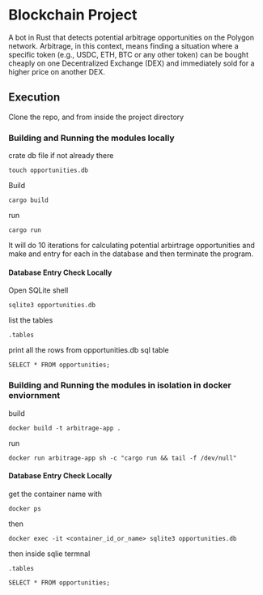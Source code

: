 # Blockchain Project
A bot in Rust that detects potential arbitrage opportunities on the Polygon network. Arbitrage, in this context, means finding a situation where a specific token (e.g., USDC, ETH, BTC or any other token) can be bought cheaply on one Decentralized Exchange (DEX) and immediately sold for a higher price on another DEX.

## Execution
Clone the repo, and from inside the project directory

### Building and Running the modules locally

crate db file if not already there
```
touch opportunities.db
```

Build
```
cargo build
```


run
```
cargo run
```
It will do 10 iterations for calculating potential arbirtrage opportunities and make and entry for each in the database and then terminate the program.

#### Database Entry Check Locally

Open SQLite shell
```
sqlite3 opportunities.db
```
list the tables
```
.tables
```
print all the rows from opportunities.db sql table
```
SELECT * FROM opportunities;
```

### Building and Running the modules in isolation in docker enviornment
build
```
docker build -t arbitrage-app .
```
run
```
docker run arbitrage-app sh -c "cargo run && tail -f /dev/null"
```


#### Database Entry Check Locally

get the container name with
```
docker ps
```
then
```
docker exec -it <container_id_or_name> sqlite3 opportunities.db
```
then inside sqlie termnal
```
.tables
```
```
SELECT * FROM opportunities;
```
